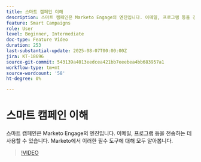 ```yaml
---
title: 스마트 캠페인 이해
description: 스마트 캠페인은 Marketo Engage의 엔진입니다. 이메일, 프로그램 등을 전송하는 데 사용할 수 있습니다. 이러한 필수 도구에 대해 모두 알아보십시오.
feature: Smart Campaigns
role: User
level: Beginner, Intermediate
doc-type: Feature Video
duration: 253
last-substantial-update: 2025-08-07T00:00:00Z
jira: KT-18696
source-git-commit: 543139a4013eedcea421bb7eeebea4bb683957a1
workflow-type: tm+mt
source-wordcount: '58'
ht-degree: 0%

---
```



# 스마트 캠페인 이해

스마트 캠페인은 Marketo Engage의 엔진입니다. 이메일, 프로그램 등을 전송하는 데 사용할 수 있습니다. Marketo에서 이러한 필수 도구에 대해 모두 알아봅니다.

>[!VIDEO](https://video.tv.adobe.com/v/3470546/?learn=on&enablevpops)
